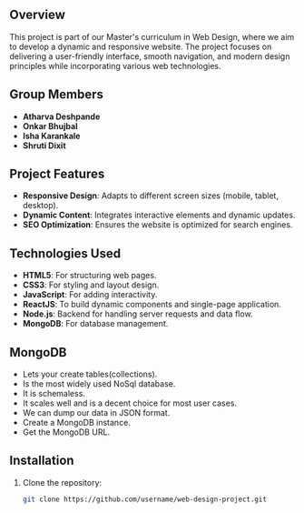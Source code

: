 
## Overview
This project is part of our Master's curriculum in Web Design, where we aim to develop a dynamic and responsive website. The project focuses on delivering a user-friendly interface, smooth navigation, and modern design principles while incorporating various web technologies.

## Group Members
- **Atharva Deshpande**  
- **Onkar Bhujbal**  
- **Isha Karankale**  
- **Shruti Dixit**

## Project Features
- **Responsive Design**: Adapts to different screen sizes (mobile, tablet, desktop).
- **Dynamic Content**: Integrates interactive elements and dynamic updates.
- **SEO Optimization**: Ensures the website is optimized for search engines.

## Technologies Used
- **HTML5**: For structuring web pages.
- **CSS3**: For styling and layout design.
- **JavaScript**: For adding interactivity.
- **ReactJS**: To build dynamic components and single-page application.
- **Node.js**: Backend for handling server requests and data flow.
- **MongoDB**: For database management.


## MongoDB
- Lets your create tables(collections).
- Is the most widely used NoSql database.
- It is schemaless.
- It scales well and is a decent choice for most user cases.
- We can dump our data in JSON format.
- Create a MongoDB instance.
- Get the MongoDB URL.


## Installation
1. Clone the repository:
   ```bash
   git clone https://github.com/username/web-design-project.git



